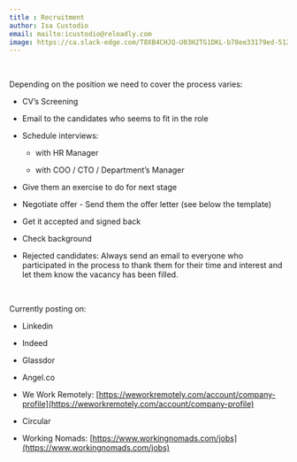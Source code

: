 ```yaml
---
title : Recruitment  
author: Isa Custodio
email: mailto:icustodio@reloadly.com
image: https://ca.slack-edge.com/T8XB4CHJQ-U03H2TG1DKL-b78ee33179ed-512  
---
```



&nbsp;

Depending on the position we need to cover the process varies:

*   CV’s Screening
    
*   Email to the candidates who seems to fit in the role
    
*   Schedule interviews:
    
    *   with HR Manager
        
    *   with COO / CTO / Department’s Manager
        
*   Give them an exercise to do for next stage
    
*   Negotiate offer - Send them the offer letter (see below the template)
    
*   Get it accepted and signed back
    
*   Check background
    
*   Rejected candidates: Always send an email to everyone who participated in the process to thank them for their time and interest and let them know the vacancy has been filled.
    
&nbsp;

Currently posting on:

*   Linkedin
    
*   Indeed
    
*   Glassdor
    
*   Angel.co
    
*   We Work Remotely: [https://weworkremotely.com/account/company-profile](https://weworkremotely.com/account/company-profile)
    
*   Circular
    
*   Working Nomads: [https://www.workingnomads.com/jobs](https://www.workingnomads.com/jobs)